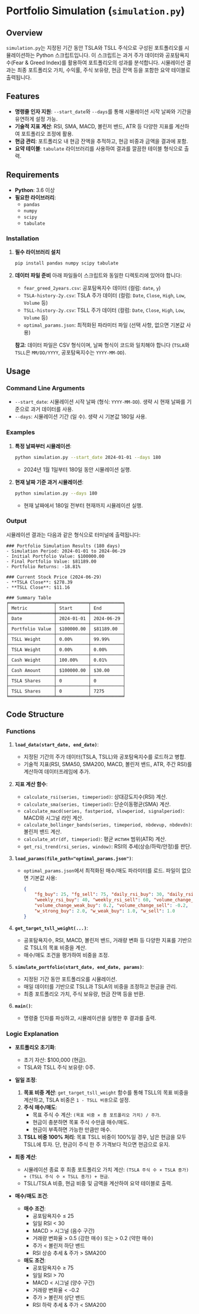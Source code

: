 # Portfolio Simulation (`simulation.py`)

## Overview

`simulation.py`는 지정된 기간 동안 TSLA와 TSLL 주식으로 구성된 포트폴리오를 시뮬레이션하는 Python 스크립트입니다. 이 스크립트는 과거 주가 데이터와 공포탐욕지수(Fear & Greed Index)를 활용하여 포트폴리오의 성과를 분석합니다. 시뮬레이션 결과는 최종 포트폴리오 가치, 수익률, 주식 보유량, 현금 잔액 등을 포함한 요약 테이블로 출력됩니다.

## Features

- **명령줄 인자 지원**: `--start_date`와 `--days`를 통해 시뮬레이션 시작 날짜와 기간을 유연하게 설정 가능.
- **기술적 지표 계산**: RSI, SMA, MACD, 볼린저 밴드, ATR 등 다양한 지표를 계산하여 포트폴리오 조정에 활용.
- **현금 관리**: 포트폴리오 내 현금 잔액을 추적하고, 현금 비중과 금액을 결과에 포함.
- **요약 테이블**: `tabulate` 라이브러리를 사용하여 결과를 깔끔한 테이블 형식으로 출력.

## Requirements

- **Python**: 3.6 이상
- **필요한 라이브러리**:
  - `pandas`
  - `numpy`
  - `scipy`
  - `tabulate`

### Installation

1. **필수 라이브러리 설치**
   ```bash
   pip install pandas numpy scipy tabulate
   ```

2. **데이터 파일 준비**
   아래 파일들이 스크립트와 동일한 디렉토리에 있어야 합니다:
   - `fear_greed_2years.csv`: 공포탐욕지수 데이터 (컬럼: `date`, `y`)
   - `TSLA-history-2y.csv`: TSLA 주가 데이터 (컬럼: `Date`, `Close`, `High`, `Low`, `Volume` 등)
   - `TSLL-history-2y.csv`: TSLL 주가 데이터 (컬럼: `Date`, `Close`, `High`, `Low`, `Volume` 등)
   - `optimal_params.json`: 최적화된 파라미터 파일 (선택 사항, 없으면 기본값 사용)

   **참고**: 데이터 파일은 CSV 형식이며, 날짜 형식이 코드와 일치해야 합니다 (`TSLA`와 `TSLL`은 `MM/DD/YYYY`, 공포탐욕지수는 `YYYY-MM-DD`).

## Usage

### Command Line Arguments

- `--start_date`: 시뮬레이션 시작 날짜 (형식: `YYYY-MM-DD`). 생략 시 현재 날짜를 기준으로 과거 데이터를 사용.
- `--days`: 시뮬레이션 기간 (일 수). 생략 시 기본값 180일 사용.

### Examples

1. **특정 날짜부터 시뮬레이션**:
   ```bash
   python simulation.py --start_date 2024-01-01 --days 180
   ```
   - 2024년 1월 1일부터 180일 동안 시뮬레이션 실행.

2. **현재 날짜 기준 과거 시뮬레이션**:
   ```bash
   python simulation.py --days 180
   ```
   - 현재 날짜에서 180일 전부터 현재까지 시뮬레이션 실행.

### Output

시뮬레이션 결과는 다음과 같은 형식으로 터미널에 출력됩니다:

```
### Portfolio Simulation Results (180 days)
- Simulation Period: 2024-01-01 to 2024-06-29
- Initial Portfolio Value: $100000.00
- Final Portfolio Value: $81189.00
- Portfolio Returns: -18.81%

### Current Stock Price (2024-06-29)
- **TSLA Close**: $278.39
- **TSLL Close**: $11.16

### Summary Table
╒═════════════════╤════════════╤════════════╕
│ Metric          │ Start      │ End        │
╞═════════════════╪════════════╪════════════╡
│ Date            │ 2024-01-01 │ 2024-06-29 │
├─────────────────┼────────────┼────────────┤
│ Portfolio Value │ $100000.00 │ $81189.00  │
├─────────────────┼────────────┼────────────┤
│ TSLL Weight     │ 0.00%      │ 99.99%     │
├─────────────────┼────────────┼────────────┤
│ TSLA Weight     │ 0.00%      │ 0.00%      │
├─────────────────┼────────────┼────────────┤
│ Cash Weight     │ 100.00%    │ 0.01%      │
├─────────────────┼────────────┼────────────┤
│ Cash Amount     │ $100000.00 │ $30.00     │
├─────────────────┼────────────┼────────────┤
│ TSLA Shares     │ 0          │ 0          │
├─────────────────┼────────────┼────────────┤
│ TSLL Shares     │ 0          │ 7275       │
╘═════════════════╧════════════╧════════════╛
```

## Code Structure

### Functions

1. **`load_data(start_date, end_date)`**:
   - 지정된 기간의 주가 데이터(TSLA, TSLL)와 공포탐욕지수를 로드하고 병합.
   - 기술적 지표(RSI, SMA50, SMA200, MACD, 볼린저 밴드, ATR, 주간 RSI)를 계산하여 데이터프레임에 추가.

2. **지표 계산 함수**:
   - `calculate_rsi(series, timeperiod)`: 상대강도지수(RSI) 계산.
   - `calculate_sma(series, timeperiod)`: 단순이동평균(SMA) 계산.
   - `calculate_macd(series, fastperiod, slowperiod, signalperiod)`: MACD와 시그널 라인 계산.
   - `calculate_bollinger_bands(series, timeperiod, nbdevup, nbdevdn)`: 볼린저 밴드 계산.
   - `calculate_atr(df, timeperiod)`: 평균 истин 범위(ATR) 계산.
   - `get_rsi_trend(rsi_series, window)`: RSI의 추세(상승/하락/안정)를 판단.

3. **`load_params(file_path="optimal_params.json")`**:
   - `optimal_params.json`에서 최적화된 매수/매도 파라미터를 로드. 파일이 없으면 기본값 사용:
     ```json
     {
         "fg_buy": 25, "fg_sell": 75, "daily_rsi_buy": 30, "daily_rsi_sell": 70,
         "weekly_rsi_buy": 40, "weekly_rsi_sell": 60, "volume_change_strong_buy": 0.5,
         "volume_change_weak_buy": 0.2, "volume_change_sell": -0.2,
         "w_strong_buy": 2.0, "w_weak_buy": 1.0, "w_sell": 1.0
     }
     ```

4. **`get_target_tsll_weight(...)`**:
   - 공포탐욕지수, RSI, MACD, 볼린저 밴드, 거래량 변화 등 다양한 지표를 기반으로 TSLL의 목표 비중을 계산.
   - 매수/매도 조건을 평가하여 비중을 조정.

5. **`simulate_portfolio(start_date, end_date, params)`**:
   - 지정된 기간 동안 포트폴리오를 시뮬레이션.
   - 매일 데이터를 기반으로 TSLL과 TSLA의 비중을 조정하고 현금을 관리.
   - 최종 포트폴리오 가치, 주식 보유량, 현금 잔액 등을 반환.

6. **`main()`**:
   - 명령줄 인자를 파싱하고, 시뮬레이션을 실행한 후 결과를 출력.

### Logic Explanation

- **포트폴리오 초기화**:
  - 초기 자산: $100,000 (현금).
  - TSLA와 TSLL 주식 보유량: 0주.

- **일일 조정**:
  1. **목표 비중 계산**: `get_target_tsll_weight` 함수를 통해 TSLL의 목표 비중을 계산하고, TSLA 비중은 `1 - TSLL 비중`으로 설정.
  2. **주식 매수/매도**:
     - 목표 주식 수 계산: `(목표 비중 × 총 포트폴리오 가치) / 주가`.
     - 현금이 충분하면 목표 주식 수만큼 매수/매도.
     - 현금이 부족하면 가능한 만큼만 매수.
  3. **TSLL 비중 100% 처리**: 목표 TSLL 비중이 100%일 경우, 남은 현금을 모두 TSLL에 투자. 단, 현금이 주식 한 주 가격보다 적으면 현금으로 유지.

- **최종 계산**:
  - 시뮬레이션 종료 후 최종 포트폴리오 가치 계산: `(TSLA 주식 수 × TSLA 종가) + (TSLL 주식 수 × TSLL 종가) + 현금`.
  - TSLL/TSLA 비중, 현금 비중 및 금액을 계산하여 요약 테이블로 출력.

- **매수/매도 조건**:
  - **매수 조건**:
    - 공포탐욕지수 ≤ 25
    - 일일 RSI < 30
    - MACD > 시그널 (음수 구간)
    - 거래량 변화율 > 0.5 (강한 매수) 또는 > 0.2 (약한 매수)
    - 주가 < 볼린저 하단 밴드
    - RSI 상승 추세 & 주가 > SMA200
  - **매도 조건**:
    - 공포탐욕지수 ≥ 75
    - 일일 RSI > 70
    - MACD < 시그널 (양수 구간)
    - 거래량 변화율 < -0.2
    - 주가 > 볼린저 상단 밴드
    - RSI 하락 추세 & 주가 < SMA200
